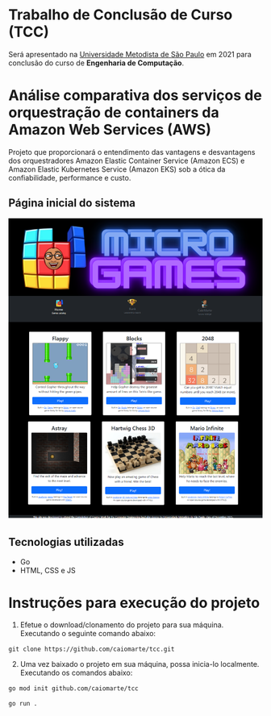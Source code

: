 # Trabalho de Conclusão de Curso (TCC)
Será apresentado na [Universidade Metodista de São Paulo](https://metodista.br) em 2021 para conclusão do curso de **Engenharia de Computação**.

# Análise comparativa dos serviços de orquestração de containers da Amazon Web Services (AWS)

Projeto que proporcionará o entendimento das vantagens e desvantagens dos orquestradores Amazon Elastic Container Service (Amazon ECS) e Amazon Elastic Kubernetes Service (Amazon EKS) sob a ótica da confiabilidade, performance e custo.

## Página inicial do sistema
![](img/home.png)

## Tecnologias utilizadas

* Go
* HTML, CSS e JS

# Instruções para execução do projeto

1. Efetue o download/clonamento do projeto para sua máquina. Executando o seguinte comando abaixo:
```
git clone https://github.com/caiomarte/tcc.git
```

2. Uma vez baixado o projeto em sua máquina, possa inicia-lo localmente. Executando os comandos abaixo: 
```
go mod init github.com/caiomarte/tcc
```
``` 
go run . 
```